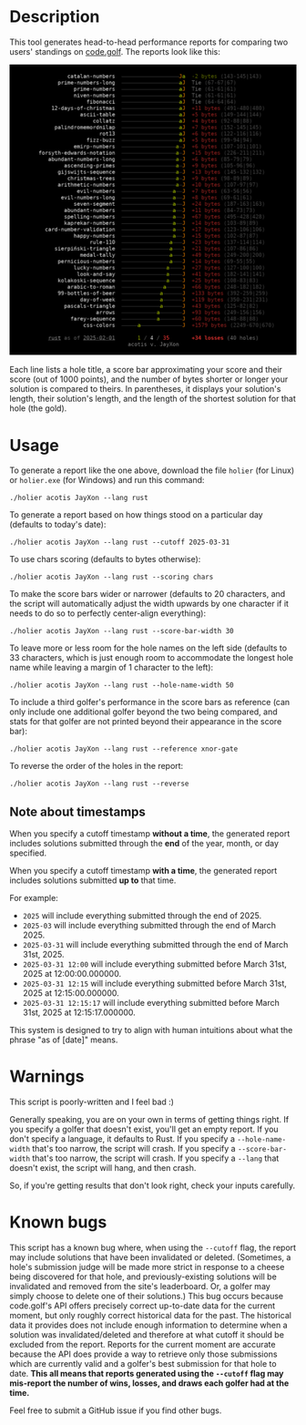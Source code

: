 
# Description

This tool generates head-to-head performance reports for comparing two users' standings on [code.golf](https://code.golf/). The reports look like this:

![A scoreboard comparing the performance of a golfer named "acotis" to a golfer named "JayXon". acotis has one win, JayXon has 77 wins, and there are 10 draws.](screenshot.png)

Each line lists a hole title, a score bar approximating your score and their score (out of 1000 points), and the number of bytes shorter or longer your solution is compared to theirs. In parentheses, it displays your solution's length, their solution's length, and the length of the shortest solution for that hole (the gold).

# Usage

To generate a report like the one above, download the file `holier` (for Linux) or `holier.exe` (for Windows) and run this command:

```
./holier acotis JayXon --lang rust
```

To generate a report based on how things stood on a particular day (defaults to today's date):

```
./holier acotis JayXon --lang rust --cutoff 2025-03-31
```

To use chars scoring (defaults to bytes otherwise):

```
./holier acotis JayXon --lang rust --scoring chars
```

To make the score bars wider or narrower (defaults to 20 characters, and the script will automatically adjust the width upwards by one character if it needs to do so to perfectly center-align everything):

```
./holier acotis JayXon --lang rust --score-bar-width 30
```

To leave more or less room for the hole names on the left side (defaults to 33 characters, which is just enough room to accommodate the longest hole name while leaving a margin of 1 character to the left):

```
./holier acotis JayXon --lang rust --hole-name-width 50
```

To include a third golfer's performance in the score bars as reference (can only include one additional golfer beyond the two being compared, and stats for that golfer are not printed beyond their appearance in the score bar):

```
./holier acotis JayXon --lang rust --reference xnor-gate
```

To reverse the order of the holes in the report:

```
./holier acotis JayXon --lang rust --reverse
```

## Note about timestamps

When you specify a cutoff timestamp **without a time**, the generated report includes solutions submitted through the **end** of the year, month, or day specified.

When you specify a cutoff timestamp **with a time**, the generated report includes solutions submitted **up to** that time.

For example:

- `2025` will include everything submitted through the end of 2025.
- `2025-03` will include everything submitted through the end of March 2025.
- `2025-03-31` will include everything submitted through the end of March 31st, 2025.
- `2025-03-31 12:00` will include everything submitted before March 31st, 2025 at 12:00:00.000000.
- `2025-03-31 12:15` will include everything submitted before March 31st, 2025 at 12:15:00.000000.
- `2025-03-31 12:15:17` will include everything submitted before March 31st, 2025 at 12:15:17.000000.

This system is designed to try to align with human intuitions about what the phrase "as of [date]" means.

# Warnings

This script is poorly-written and I feel bad :)

Generally speaking, you are on your own in terms of getting things right. If you specify a golfer that doesn't exist, you'll get an empty report. If you don't specify a language, it defaults to Rust. If you specify a `--hole-name-width` that's too narrow, the script will crash. If you specify a `--score-bar-width` that's too narrow, the script will crash. If you specify a `--lang` that doesn't exist, the script will hang, and then crash.

So, if you're getting results that don't look right, check your inputs carefully.

# Known bugs

This script has a known bug where, when using the `--cutoff` flag, the report may include solutions that have been invalidated or deleted. (Sometimes, a hole's submission judge will be made more strict in response to a cheese being discovered for that hole, and previously-existing solutions will be invalidated and removed from the site's leaderboard. Or, a golfer may simply choose to delete one of their solutions.) This bug occurs because code.golf's API offers precisely correct up-to-date data for the current moment, but only roughly correct historical data for the past. The historical data it provides does not include enough information to determine when a solution was invalidated/deleted and therefore at what cutoff it should be excluded from the report. Reports for the current moment are accurate because the API does provide a way to retrieve only those submissions which are currently valid and a golfer's best submission for that hole to date. **This all means that reports generated using the `--cutoff` flag may mis-report the number of wins, losses, and draws each golfer had at the time.**

Feel free to submit a GitHub issue if you find other bugs.

